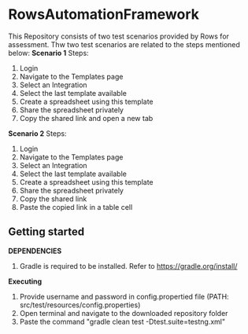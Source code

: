 # RowsAutomationFramework

This Repository consists of two test scenarios provided by Rows for assessment. Thw two test scenarios are related to the steps mentioned below: 
**Scenario 1**
Steps:
1. Login
2. Navigate to the Templates page
3. Select an Integration
4. Select the last template available
5. Create a spreadsheet using this template
6. Share the spreadsheet privately
7. Copy the shared link and open a new tab

**Scenario 2**
Steps:
1. Login
2. Navigate to the Templates page
3. Select an Integration
4. Select the last template available
5. Create a spreadsheet using this template
6. Share the spreadsheet privately
7. Copy the shared link 
8. Paste the copied link in a table cell

Getting started
---------------
**DEPENDENCIES**
1. Gradle is required to be installed. Refer to https://gradle.org/install/

**Executing**
1. Provide username and password in config.propertied file (PATH: src/test/resources/config.properties)
2. Open terminal and navigate to the downloaded repository folder
3. Paste the command "gradle clean test -Dtest.suite=testng.xml"
